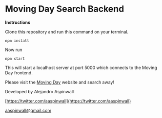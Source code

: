 # Moving Day Search Backend

**Instructions**

Clone this repository and run this command on your terminal.

    npm install

  

Now run

  

    npm start

This will start a localhost server at port 5000 which connects to the Moving Day frontend.

Please visit the [Moving Day](https://movingday.netlify.app/) website and search away!

Developed by Alejandro Aspinwall

[https://twitter.com/aaspinwall](https://twitter.com/aaspinwall)

aaspinwall@gmail.com
